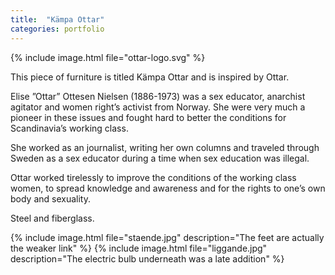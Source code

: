 ```yaml
---
title:  "Kämpa Ottar"
categories: portfolio
---
```

{% include image.html file="ottar-logo.svg" %}


This piece of furniture is titled Kämpa Ottar and is inspired by Ottar.

Elise ”Ottar” Ottesen Nielsen (1886-1973) was a sex educator, anarchist agitator and women right’s activist from Norway. She were very much a pioneer in these issues and fought hard to better the conditions for Scandinavia’s working class.

She worked as an journalist, writing her own columns and traveled through Sweden as a sex educator during a time when sex education was illegal.

Ottar worked tirelessly to improve the conditions of the working class women, to spread knowledge and awareness and for the rights to one’s own body and sexuality.

Steel and fiberglass.

{% include image.html file="staende.jpg" description="The feet are actually the weaker link" %}
{% include image.html file="liggande.jpg" description="The electric bulb underneath was a late addition" %}

